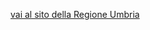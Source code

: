 [vai al sito della Regione Umbria](http://www.regione.umbria.it/attivita-produttive-e-imprese/artigianato-e-cooperazione/modulistica-unificata)
